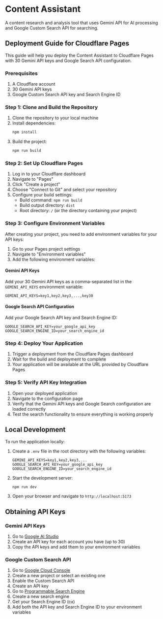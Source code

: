 # Content Assistant

A content research and analysis tool that uses Gemini API for AI processing and Google Custom Search API for searching.

## Deployment Guide for Cloudflare Pages

This guide will help you deploy the Content Assistant to Cloudflare Pages with 30 Gemini API keys and Google Search API configuration.

### Prerequisites

1. A Cloudflare account
2. 30 Gemini API keys
3. Google Custom Search API key and Search Engine ID

### Step 1: Clone and Build the Repository

1. Clone the repository to your local machine
2. Install dependencies:
   ```bash
   npm install
   ```
3. Build the project:
   ```bash
   npm run build
   ```

### Step 2: Set Up Cloudflare Pages

1. Log in to your Cloudflare dashboard
2. Navigate to "Pages"
3. Click "Create a project"
4. Choose "Connect to Git" and select your repository
5. Configure your build settings:
   - Build command: `npm run build`
   - Build output directory: `dist`
   - Root directory: `/` (or the directory containing your project)

### Step 3: Configure Environment Variables

After creating your project, you need to add environment variables for your API keys:

1. Go to your Pages project settings
2. Navigate to "Environment variables"
3. Add the following environment variables:

#### Gemini API Keys

Add your 30 Gemini API keys as a comma-separated list in the `GEMINI_API_KEYS` environment variable:

```
GEMINI_API_KEYS=key1,key2,key3,...,key30
```

#### Google Search API Configuration

Add your Google Search API key and Search Engine ID:

```
GOOGLE_SEARCH_API_KEY=your_google_api_key
GOOGLE_SEARCH_ENGINE_ID=your_search_engine_id
```

### Step 4: Deploy Your Application

1. Trigger a deployment from the Cloudflare Pages dashboard
2. Wait for the build and deployment to complete
3. Your application will be available at the URL provided by Cloudflare Pages

### Step 5: Verify API Key Integration

1. Open your deployed application
2. Navigate to the configuration page
3. Verify that the Gemini API keys and Google Search configuration are loaded correctly
4. Test the search functionality to ensure everything is working properly

## Local Development

To run the application locally:

1. Create a `.env` file in the root directory with the following variables:
   ```
   GEMINI_API_KEYS=key1,key2,key3,...
   GOOGLE_SEARCH_API_KEY=your_google_api_key
   GOOGLE_SEARCH_ENGINE_ID=your_search_engine_id
   ```

2. Start the development server:
   ```bash
   npm run dev
   ```

3. Open your browser and navigate to `http://localhost:5173`

## Obtaining API Keys

### Gemini API Keys

1. Go to [Google AI Studio](https://makersuite.google.com/app/apikey)
2. Create an API key for each account you have (up to 30)
3. Copy the API keys and add them to your environment variables

### Google Custom Search API

1. Go to [Google Cloud Console](https://console.cloud.google.com/)
2. Create a new project or select an existing one
3. Enable the Custom Search API
4. Create an API key
5. Go to [Programmable Search Engine](https://programmablesearchengine.google.com/)
6. Create a new search engine
7. Get your Search Engine ID (cx)
8. Add both the API key and Search Engine ID to your environment variables
